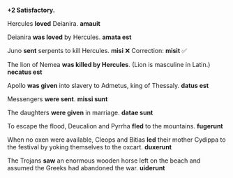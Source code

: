 **+2 Satisfactory.**

Hercules **loved** Deianira. **amauit**

Deianira **was loved** by Hercules. **amata est**

Juno **sent** serpents to kill Hercules. **misi** ❌ Correction: **misit** ✅

The lion of Nemea **was killed by Hercules**. (Lion is masculine in Latin.) **necatus est**

Apollo **was given** into slavery to Admetus, king of Thessaly. **datus est**

Messengers **were sent**. **missi sunt**

The daughters **were given** in marriage. **datae sunt**

To escape the flood, Deucalion and Pyrrha **fled** to the mountains. **fugerunt**

When no oxen were available, Cleops and Bitias **led** their mother Cydippa to the festival by yoking themselves to the oxcart. **duxerunt**

The Trojans **saw** an enormous wooden horse left on the beach and assumed the Greeks had abandoned the war. **uiderunt**
